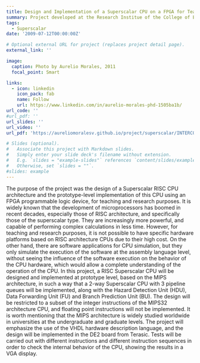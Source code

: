 ```yaml
---
title: Design and Implementation of a Superscalar CPU on a FPGA for Teaching and Research Purposes
summary: Project developed at the Research Institue of the College of Electrical and Electronics Engineering (IIFIEE) at the University Nacional de Ingeniería (UNI), Perú, before being engaged in a doctoral program at University of Florida. This project was presented at IEEE INTERCON 2011 held at UNI.
tags:
  - Superscalar
date: '2009-07-12T00:00:00Z'

# Optional external URL for project (replaces project detail page).
external_link: ''

image:
  caption: Photo by Aurelio Morales, 2011
  focal_point: Smart

links:
  - icon: linkedin
    icon_pack: fab
    name: Follow
    url: https://www.linkedin.com/in/aurelio-morales-phd-1505ba1b/
url_code: ''
#url_pdf: ''
url_slides: ''
url_video: ''
url_pdf: 'https://aureliomoralesv.github.io/project/superscalar/INTERCON11_morales_Superscalar_CPU_on_FPGA.pdf'

# Slides (optional).
#   Associate this project with Markdown slides.
#   Simply enter your slide deck's filename without extension.
#   E.g. `slides = "example-slides"` references `content/slides/example-slides.md`.
#   Otherwise, set `slides = ""`.
#slides: example
---
```

The purpose of the project was the design of a Superscalar RISC CPU architecture and the prototype-level implementation of this CPU using an FPGA programmable logic device, for teaching and research purposes. It is widely known that the development of microprocessors has boomed in recent decades, especially those of RISC architecture, and specifically those of the superscalar type. They are increasingly more powerful, and capable of performing complex calculations in less time. However, for teaching and research purposes, it is not possible to have specific hardware platforms based on RISC architecture CPUs due to their high cost. On the other hand, there are software applications for CPU simulation, but they only simulate the execution of the software at the assembly language level, without seeing the influence of the software execution on the behavior of the CPU hardware, which would allow a complete understanding of the operation of the CPU. In this project, a RISC Superscalar CPU will be designed and implemented at prototype level, based on the MIPS architecture, in such a way that a 2-way Superscalar CPU with 3 pipeline queues will be implemented, along with the Hazard Detection Unit (HDU), Data Forwarding Unit (FU) and Branch Prediction Unit (BU). The design will be restricted to a subset of the integer instructions of the MIPS32 architecture CPU, and floating point instructions will not be implemented. It is worth mentioning that the MIPS architecture is widely studied worldwide in universities at the undergraduate and graduate levels. The project will emphasize the use of the VHDL hardware description language, and the design will be implemented in the DE2 board from Terasic. Tests will be carried out with different instructions and different instruction sequences in order to check the internal behavior of the CPU, showing the results in a VGA display.
